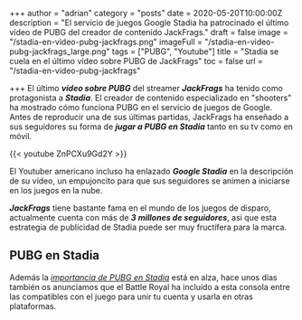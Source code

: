 +++
author = "adrian"
category = "posts"
date = 2020-05-20T10:00:00Z
description = "El servicio de juegos Google Stadia ha patrocinado el último vídeo de PUBG del creador de contenido JackFrags."
draft = false
image = "/stadia-en-video-pubg-jackfrags.png"
imageFull = "/stadia-en-video-pubg-jackfrags_large.png"
tags = ["PUBG", "Youtube"]
title = "Stadia se cuela en el último vídeo sobre PUBG de JackFrags"
toc = false
url = "/stadia-en-video-pubg-jackfrags"

+++
El último **_vídeo sobre PUBG_** del streamer **_JackFrags_** ha tenido como protagonista a **_Stadia_**. El creador de contenido especializado en "shooters" ha mostrado cómo funciona PUBG en el servicio de juegos de Google. Antes de reproducir una de sus últimas partidas, JackFrags ha enseñado a sus seguidores su forma de **_jugar a PUBG en Stadia_** tanto en su tv como en móvil.

<div class="u-youtube">
  {{< youtube ZnPCXu9Gd2Y >}}
</div>

El Youtuber americano incluso ha enlazado **_Google Stadia_** en la descripción de su vídeo, un empujoncito para que sus seguidores se animen a iniciarse en los juegos en la nube.

**_JackFrags_** tiene bastante fama en el mundo de los juegos de disparo, actualmente cuenta con más de **_3 millones de seguidores_**, asi que esta estrategia de publicidad de Stadia puede ser muy fructífera para la marca.

## PUBG en Stadia 

Además la _<a class="u-anchor" href="/pubg-incluye-a-stadia-en-el-crossave-entre-consolas/">importancia de PUBG en Stadia</a>_ está en alza, hace unos días también os anunciamos que el Battle Royal ha incluído a esta consola entre las compatibles con el juego para unir tu cuenta y usarla en otras plataformas. 